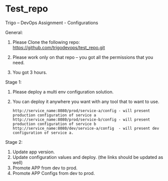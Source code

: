 Test_repo
=======

Trigo – DevOps Assignment - Configurations

General:

1.	Please Clone the following repo:
	https://github.com/trigodevops/test_repo.git
	
2.  Please work only on that repo – you got all the permissions that you need.
3.	You got 3 hours.

Stage 1:

1.	Please deploy a multi env configuration solution.
2.	You can deploy it anywhere you want with any tool that to want to use.


		http://service_name:8080/prod/service-a/config - will present production configuration of service a 
		http://service_name:8080/prod/service-b/config - will present production configuration of service b
		http://service_name:8080/dev/service-a/config  - will present dev configuration of service a. 

Stage 2:

1.	Update app version.
2.	Update configuration values and deploy. (the links should be updated as well)
3.	Promote APP from dev to prod.
4.	Promote APP Configs from dev to prod.
